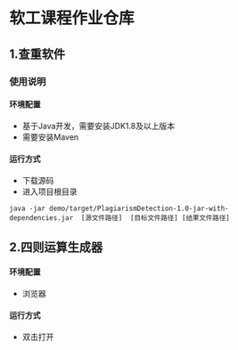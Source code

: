 # 软工课程作业仓库

## 1.查重软件

### 使用说明

####  环境配置

- 基于Java开发，需要安装JDK1.8及以上版本
- 需要安装Maven

#### 运行方式

- 下载源码
- 进入项目根目录

```shell
java -jar demo/target/PlagiarismDetection-1.0-jar-with-dependencies.jar  [源文件路径]  [目标文件路径] [结果文件路径]
```

## 2.四则运算生成器

#### 环境配置

- 浏览器

#### 运行方式

- 双击打开
